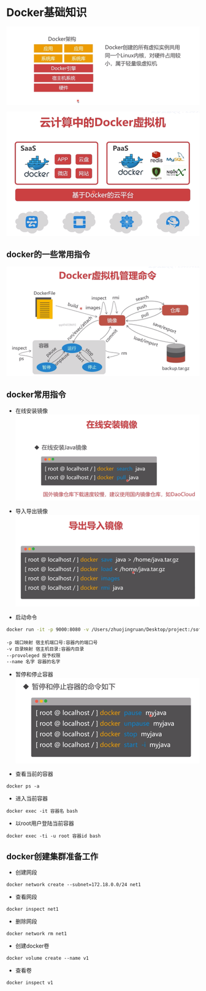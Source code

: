 # Docker基础知识

![](/assets/devops/docker/1.png)

![](/assets/devops/docker/2.png)

## docker的一些常用指令

![](/assets/devops/docker/4.png)

## docker常用指令

* 在线安装镜像  
  ![](/assets/devops/docker/5.png)

* 导入导出镜像  
  ![](/assets/devops/docker/6.png)

* 启动命令

```bash
docker run -it -p 9000:8080 -v /Users/zhuojingruan/Desktop/project:/soft --privileged --name myjava java bash

-p 端口映射 宿主机端口号:容器内的端口号
-v 目录映射 宿主机目录:容器内目录
--provoleged 授予权限
--name 名字 容器的名字
```

* 暂停和停止容器
![](/assets/devops/docker/8.png)

* 查看当前的容器
```
docker ps -a
```

* 进入当前容器
```
docker exec -it 容器名 bash
```

* 以root用户登陆当前容器
```
docker exec -ti -u root 容器id bash
```


## docker创建集群准备工作
* 创建网段
```
docker network create --subnet=172.18.0.0/24 net1
```

* 查看网段

```
docker inspect net1
```
* 删除网段

```
docker network rm net1
```

* 创建docker卷

```
docker volume create --name v1
```

* 查看卷
```
docker inspect v1
```

